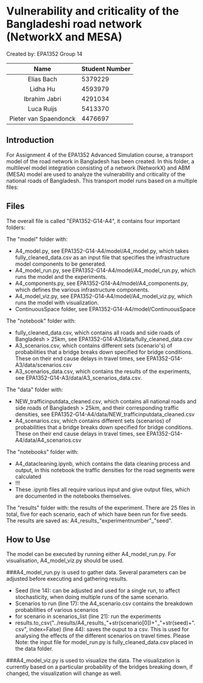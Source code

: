 # Vulnerability and criticality of the Bangladeshi road network (NetworkX and MESA)

Created by: EPA1352 Group 14

| Name    | Student Number |
|:-------:|:--------|
| Elias Bach  | 5379229 | 
| Lidha Hu | 4593979 |
| Ibrahim Jabri| 4291034  |
| Luca Ruijs | 5413370 |
| Pieter van Spaendonck |  4476697 |

## Introduction
For Assignment 4 of the EPA1352 Advanced Simulation course, a transport model of the road network in Bangladesh has been 
created. In this folder, a multilevel model integration consisting of a network (NetworkX) and ABM (MESA) model are used 
to analyze the vulnerability and criticality of the national roads of Bangladesh. This transport model runs based on a multiple files:

## Files 
The overall file is called "EPA1352-G14-A4", it contains four important folders:

The "model" folder with:
* A4_model.py, see EPA1352-G14-A4/model/A4_model.py, which takes fully_cleaned_data.csv as an input file that 
  specifies the infrastructure model components to be generated. 
* A4_model_run.py, see EPA1352-G14-A4/model/A4_model_run.py, which runs the model and the experiments.
* A4_components.py, see EPA1352-G14-A4/model/A4_components.py, which defines the various infrastructure components. 
* A4_model_viz.py, see EPA1352-G14-A4/model/A4_model_viz.py, which runs the model with visualization.
* ContinuousSpace folder, see EPA1352-G14-A4/model/ContinuousSpace

The "notebook" folder with:
* fully_cleaned_data.csv, which contains all roads and side roads of Bangladesh > 25km,
  see EPA1352-G14-A3/data/fully_cleaned_data.csv
* A3_scenarios.csv, which contains different sets (scenario's) of probabilities that a bridge breaks down specified for 
  bridge conditions. These on their end cause delays in travel times, see EPA1352-G14-A3/data/scenarios.csv
* A3_scenarios_data.csv, which contains the results of the experiments, see EPA1352-G14-A3/data/A3_scenarios_data.csv.

The "data" folder with:
* NEW_trafficinputdata_cleaned.csv, which contains all national roads and side roads of Bangladesh > 25km, and their
  corresponding traffic densities, see EPA1352-G14-A4/data/NEW_trafficinputdata_cleaned.csv
* A4_scenarios.csv, which contains different sets (scenarios) of probabilities that a bridge breaks down specified for 
  bridge conditions. These on their end cause delays in travel times, see EPA1352-G14-A4/data/A4_scenarios.csv

The "notebooks" folder with:
* A4_datacleaning.ipynb, which contains the data cleaning process and output, in this notebook the traffic densities for
  the road segments were calculated
* !!!
* These .ipynb files all require various input and give output files, which are documented in the notebooks themselves.

The "results" folder with: the results of the experiment. There are 25 files in total, five for each scenario, each of 
which have been run for five seeds. The results are saved as: A4_results_"experimentnumber"_"seed". 

## How to Use
The model can be executed by running either A4_model_run.py. For visualisation, A4_model_viz.py should be 
used. 

###A4_model_run.py 
is used to gather data. Several parameters can be adjusted before executing and gathering results.
* Seed (line 14): can be adjusted and used for a single run, to affect stochasticity, when doing multiple runs of the 
  same scenario.
* Scenarios to run (line 17): the A4_scenario.csv contains the breakdown probabilities of various scenarios
* for scenario in scenarios_list (line 21): run the experiments
* results.to_csv("../results/A4_results_"+str(scenario[0])+"_"+str(seed)+".csv", index=False) (line 44): saves the ouput to a csv. 
  This is used for analysing the effects of the different scenarios on travel times.
Please Note: the input file for model_run.py is fully_cleaned_data.csv placed in the data folder.
  
###A4_model_viz.py
is used to visualize the data. The visualization is currently based on a particular probability of the bridges breaking
down, if changed, the visualization will change as well. 
